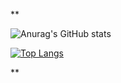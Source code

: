 **

![Anurag's GitHub stats](https://github-readme-stats.vercel.app/api?username=AuthZero&show_icons=true&theme=gradient)

[![Top Langs](https://github-readme-stats.vercel.app/api/top-langs/?username=AuthZero&theme=radical)](https://github.com/anuraghazra/github-readme-stats)


**
